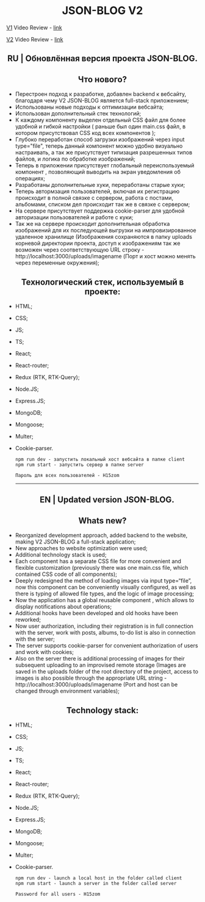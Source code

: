 <h1 align="center">JSON-BLOG V2</h1>

[V1](https://github.com/4min-dev/JSON-BLOG-V1)
Video Review - [link](https://youtu.be/IribWafhZos)

[V2](https://github.com/4min-dev/JSON-BLOG-V2)
Video Review - [link](https://youtu.be/OgwTnhlGWoc)

<h2 align="center">RU | Обновлённая версия проекта JSON-BLOG.</h2>

<h2 align="center">Что нового?</h2>

- Перестроен подход к разработке, добавлен backend к вебсайту, благодаря чему V2 JSON-BLOG является full-stack приложением;
- Использованы новые подходы к оптимизации вебсайта;
- Использован дополнительный стек технологий;
- К каждому компоненту выделен отдельный CSS файл для более удобной и гибкой настройки ( раньше был один main.css файл, в котором присутствовал CSS код всех компонентов );
- Глубоко переработан способ загрузки изображений через input type="file", теперь данный компонент можно удобно визуально настраивать, а так же присутствует типизация разрешенных типов файлов, и логика по обработке изображений;
- Теперь в приложении присутствует глобальный переиспользуемый компонент <Notifications/>, позволяющий выводить на экран уведомления об операциях;
- Разработаны дополнительные хуки, переработаны старые хуки;
- Теперь автормзация пользователей, включая их регистрацию происходит в полной связке с сервером, работа с постами, альбомами, списком дел происходит так же в связке с сервером;
- На сервере присутствует поддержка cookie-parser для удобной авторизации пользователей и работе с куки;
- Так же на сервере происходит дополнительная обработка изображений для их последующей выгрузки на импровизированное удаленное хранилище (Изображения сохраняются в папку uploads корневой директории проекта, доступ к изображениям так же возможен через соответствующую URL строку - http://localhost:3000/uploads/imagename (Порт и хост можно менять через переменные окружения);

<h2 align="center">Технологический стек, используемый в проекте:</h2>

- HTML;
- CSS;
- JS;
- TS;
- React;
- React-router;
- Redux (RTK, RTK-Query);
- Node.JS;
- Express.JS;
- MongoDB;
- Mongoose;
- Multer;
- Cookie-parser.

      npm run dev - запустить локальный хост вебсайта в папке client
      npm rum start - запустить сервер в папке server

      Пароль для всех пользователей - H15zom

  <hr/>

  <h2 align="center">EN | Updated version JSON-BLOG.</h2>

<h2 align="center">Whats new?</h2>

- Reorganized development approach, added backend to the website, making V2 JSON-BLOG a full-stack application;
- New approaches to website optimization were used;
- Additional technology stack is used;
- Each component has a separate CSS file for more convenient and flexible customization (previously there was one main.css file, which contained CSS code of all components);
- Deeply redesigned the method of loading images via input type=“file”, now this component can be conveniently visually configured, as well as there is typing of allowed file types, and the logic of image processing;
- Now the application has a global reusable component <Notifications/>, which allows to display notifications about operations;
- Additional hooks have been developed and old hooks have been reworked;
- Now user authorization, including their registration is in full connection with the server, work with posts, albums, to-do list is also in connection with the server;
- The server supports cookie-parser for convenient authorization of users and work with cookies;
- Also on the server there is additional processing of images for their subsequent uploading to an improvised remote storage (Images are saved in the uploads folder of the root directory of the project, access to images is also possible through the appropriate URL string - http://localhost:3000/uploads/imagename (Port and host can be changed through environment variables);

<h2 align="center">Technology stack:</h2>

- HTML;
- CSS;
- JS;
- TS;
- React;
- React-router;
- Redux (RTK, RTK-Query);
- Node.JS;
- Express.JS;
- MongoDB;
- Mongoose;
- Multer;
- Cookie-parser.

      npm run dev - launch a local host in the folder called client
      npm rum start - launch a server in the folder called server

      Password for all users - H15zom
